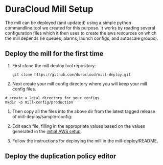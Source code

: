 # DuraCloud Mill Setup
The mill can be deployed (and updated) using a simple python commandline tool we created for this purpose.
It works by reading several configuration files which it then uses to create  the aws resources  on which the mill 
depends (ie queues, alarms, launch  configs, and autoscale groups).  

## Deploy the mill for the first time
1. First clone the mill deploy tool repository: 
    ```$xslt
    git clone https://github.com/duracloud/mill-deploy.git
    ```
1. Next create your mill config directory where you will keep your mill config files.
```$xslt
# create a local directory for your configs
mkdir -p mill-config/production
```
1. Then copy all the files into the above dir from the latest tagged release of mill-deploy/sample-config:

1. Edit each file, filling in the appropriate values based on the values generated in the 
[initial AWS setup](aws-setup.md).

1. Follow the instructions for deploying the mill in the mill-deploy/README.

## Deploy the duplication policy editor

